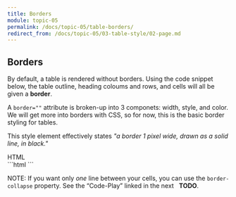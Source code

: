 ```yaml
---
title: Borders
module: topic-05
permalink: /docs/topic-05/table-borders/
redirect_from: /docs/topic-05/03-table-style/02-page.md
---
```


<div class="divider-heading"></div>

## Borders

By default, a table is rendered without borders. Using the code snippet below, the table outline, heading coloums and rows, and cells will all be given a **border**.

A `border=""` attribute is broken-up into 3 componets: width, style, and color. We will get more into borders with CSS, so for now, this is the basic border styling for tables.

This style element effectively states _"a border 1 pixel wide, drawn as a solid line, in black."_

<div id="code-heading">HTML</div>
```html
<style>
    table, th, td {
      border: 1px solid black;
    }
</style>
```


<div class="codepen-embed">
  <p data-height="400" data-theme-id="30567" data-slug-hash="zEPPro" data-default-tab="html,result" data-user="Media-Ed-Online" data-embed-version="2" data-pen-title="Topic-05: Tables, Pt. 1" class="codepen"></p>
</div>


<span class="label label-info">NOTE:</span> If you want only _one_ line between your cells, you can use the `border-collapse` property. See the “Code-Play” linked in the next &nbsp;<i class="fa fa-check-square-o" aria-hidden="true"></i> **TODO**.

